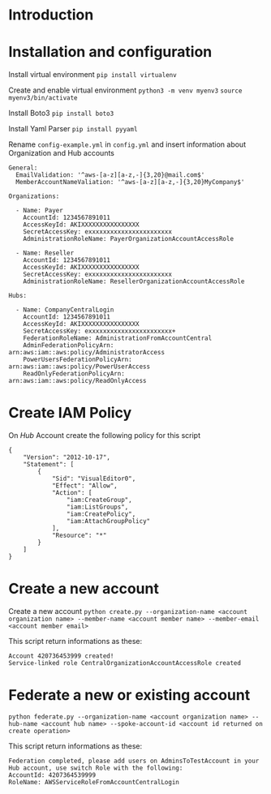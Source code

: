 # Introduction

# Installation and configuration

Install virtual environment `pip install virtualenv`

Create and enable virtual environment
`python3 -m venv myenv3`
`source myenv3/bin/activate`

Install Boto3
`pip install boto3`

Install Yaml Parser
`pip install pyyaml`

Rename `config-example.yml` in `config.yml` and insert information about Organization and Hub accounts

```
General:
  EmailValidation: '^aws-[a-z][a-z,-]{3,20}@mail.com$'
  MemberAccountNameValiation: '^aws-[a-z][a-z,-]{3,20}MyCompany$'

Organizations:

  - Name: Payer
    AccountId: 1234567891011
    AccessKeyId: AKIXXXXXXXXXXXXXXXX
    SecretAccessKey: exxxxxxxxxxxxxxxxxxxxxxx
    AdministrationRoleName: PayerOrganizationAccountAccessRole

  - Name: Reseller
    AccountId: 1234567891011
    AccessKeyId: AKIXXXXXXXXXXXXXXXX
    SecretAccessKey: exxxxxxxxxxxxxxxxxxxxxxx
    AdministrationRoleName: ResellerOrganizationAccountAccessRole

Hubs:

  - Name: CompanyCentralLogin
    AccountId: 1234567891011
    AccessKeyId: AKIXXXXXXXXXXXXXXXX
    SecretAccessKey: exxxxxxxxxxxxxxxxxxxxxxx+
    FederationRoleName: AdministrationFromAccountCentral
    AdminFederationPolicyArn: arn:aws:iam::aws:policy/AdministratorAccess
    PowerUsersFederationPolicyArn: arn:aws:iam::aws:policy/PowerUserAccess
    ReadOnlyFederationPolicyArn: arn:aws:iam::aws:policy/ReadOnlyAccess
```

# Create IAM Policy
On *Hub* Account create the following policy for this script
```
{
    "Version": "2012-10-17",
    "Statement": [
        {
            "Sid": "VisualEditor0",
            "Effect": "Allow",
            "Action": [
                "iam:CreateGroup",
                "iam:ListGroups",
                "iam:CreatePolicy",
                "iam:AttachGroupPolicy"
            ],
            "Resource": "*"
        }
    ]
}
```

# Create a new account

Create a new account
`python create.py --organization-name <account organization name> --member-name <account member name> --member-email <account member email>`

This script return informations as these:
```
Account 420736453999 created!
Service-linked role CentralOrganizationAccountAccessRole created
```

# Federate a new or existing account

`python federate.py --organization-name <account organization name> --hub-name <account hub name> --spoke-account-id <account id returned on create operation>`

This script return informations as these:
```
Federation completed, please add users on AdminsToTestAccount in your Hub account, use switch Role with the following:
AccountId: 4207364539999
RoleName: AWSServiceRoleFromAccountCentralLogin
```
